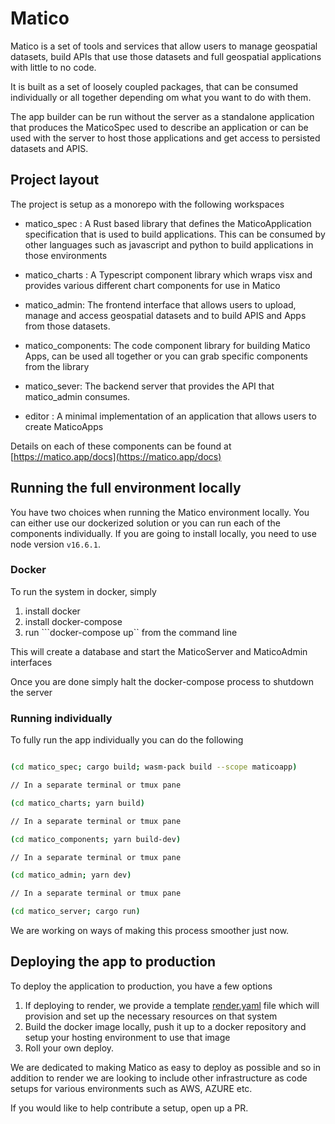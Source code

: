# Matico 

Matico is a set of tools and services that allow users to manage geospatial datasets, build APIs that use those datasets and full geospatial applications with little to no code. 

It is built as a set of loosely coupled packages, that can be consumed individually or all together depending om what you want to do with them.

The app builder can be run without the server as a standalone application that produces the MaticoSpec used to describe an application or can be used with the server to host those applications and get access to persisted datasets and APIS.

## Project layout 

The project is setup as a monorepo with the following workspaces

- matico\_spec : A Rust based library that defines the MaticoApplication specification that is used to build applications. This can be consumed by other languages such as javascript and python to build applications in those environments
- matico\_charts : A Typescript component library which wraps visx and provides various different chart components for use in Matico
- matico\_admin: The frontend interface that allows users to upload, manage and access geospatial datasets and to build APIS and Apps from those datasets.
- matico\_components: The code component library for building Matico Apps, can be used all together or you can grab specific components from the library 
- matico\_sever: The backend server that provides the API that matico\_admin consumes. 

- editor : A minimal implementation of an application that allows users to create MaticoApps 

Details on each of these components can be found at [https://matico.app/docs](https://matico.app/docs)

## Running the full environment locally 

You have two choices when running the Matico environment locally. You can either use our dockerized solution or you can run each of the components individually. 
If you are going to install locally, you need to use node version `v16.6.1`.

### Docker 

To run the system in docker, simply 

1. install docker
2. install docker-compose 
3. run ```docker-compose up`` from the command line 

This will create a database and start the MaticoServer and MaticoAdmin interfaces 

Once you are done simply halt the docker-compose process to shutdown the server 

### Running individually

To fully run the app individually you can do the following 

```bash

(cd matico_spec; cargo build; wasm-pack build --scope maticoapp)

// In a separate terminal or tmux pane 

(cd matico_charts; yarn build)

// In a separate terminal or tmux pane 

(cd matico_components; yarn build-dev)

// In a separate terminal or tmux pane 

(cd matico_admin; yarn dev)

// In a separate terminal or tmux pane 

(cd matico_server; cargo run)
```

We are working on ways of making this process smoother just now. 

## Deploying the app to production 

To deploy the application to production, you have a few options

1. If deploying to render, we provide a template [render.yaml](/render.yaml) file which will provision and set up the necessary resources on that system 
2. Build the docker image locally, push it up to a docker repository and setup your hosting environment to use that image 
3. Roll your own deploy.

We are dedicated to making Matico as easy to deploy as possible and so in addition to render we are looking to include other infrastructure as code setups for various environments such as AWS, AZURE etc.

If you would like to help contribute a setup, open up a PR.



